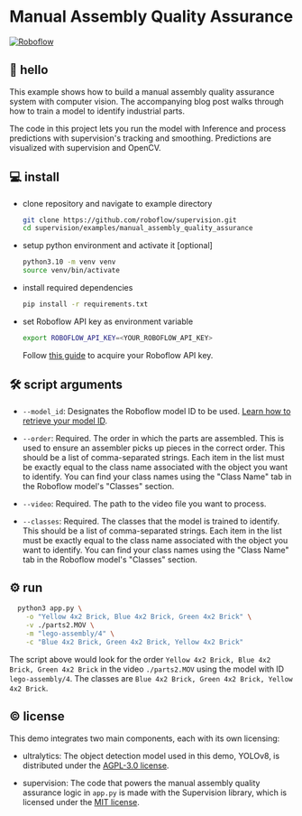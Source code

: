 # Manual Assembly Quality Assurance

[![Roboflow](https://raw.githubusercontent.com/roboflow-ai/notebooks/main/assets/badges/roboflow-blogpost.svg)](https://blog.roboflow.com/manual-assembly-qa-computer-vision/)

## 👋 hello

This example shows how to build a manual assembly quality assurance system with computer vision. The accompanying blog post walks through how to train a model to identify industrial parts.

The code in this project lets you run the model with Inference and process predictions with supervision's tracking and smoothing. Predictions are visualized with supervision and OpenCV.

## 💻 install

- clone repository and navigate to example directory

  ```bash
  git clone https://github.com/roboflow/supervision.git
  cd supervision/examples/manual_assembly_quality_assurance
  ```

- setup python environment and activate it [optional]

  ```bash
  python3.10 -m venv venv
  source venv/bin/activate
  ```

- install required dependencies

  ```bash
  pip install -r requirements.txt
  ```

- set Roboflow API key as environment variable

  ```bash
  export ROBOFLOW_API_KEY=<YOUR_ROBOFLOW_API_KEY>
  ```
  Follow [this guide](https://docs.roboflow.com/api-reference/authentication#retrieve-an-api-key)
  to acquire your Roboflow API key.

## 🛠️ script arguments

- `--model_id`: Designates the Roboflow model ID to be used. [Learn how to retrieve your model ID](https://docs.roboflow.com/api-reference/workspace-and-project-ids).

- `--order`: Required. The order in which the parts are assembled. This is used to
  ensure an assembler picks up pieces in the correct order. This should be a list of comma-separated strings. Each item in the list must be exactly equal to the class name associated with the object you want to identify. You can find your class names using the "Class Name" tab in the Roboflow model's "Classes" section.

- `--video`: Required. The path to the video file you want to process.

- `--classes`: Required. The classes that the model is trained to identify. This should be a list of comma-separated strings. Each item in the list must be exactly equal to the class name associated with the object you want to identify. You can find your class names using the "Class Name" tab in the Roboflow model's "Classes" section.

## ⚙️ run

  ```bash
    python3 app.py \
      -o "Yellow 4x2 Brick, Blue 4x2 Brick, Green 4x2 Brick" \
      -v ./parts2.MOV \
      -m "lego-assembly/4" \
      -c "Blue 4x2 Brick, Green 4x2 Brick, Yellow 4x2 Brick"
  ```

  The script above would look for the order `Yellow 4x2 Brick, Blue 4x2 Brick, Green 4x2 Brick` in the video `./parts2.MOV` using the model with ID `lego-assembly/4`. The classes are `Blue 4x2 Brick, Green 4x2 Brick, Yellow 4x2 Brick`.

## © license

This demo integrates two main components, each with its own licensing:

- ultralytics: The object detection model used in this demo, YOLOv8, is distributed under the [AGPL-3.0 license](https://github.com/ultralytics/ultralytics/blob/main/LICENSE).

- supervision: The code that powers the manual assembly quality assurance logic in `app.py` is made with the Supervision library, which is licensed under the [MIT license](https://github.com/roboflow/supervision/blob/develop/LICENSE.md).

